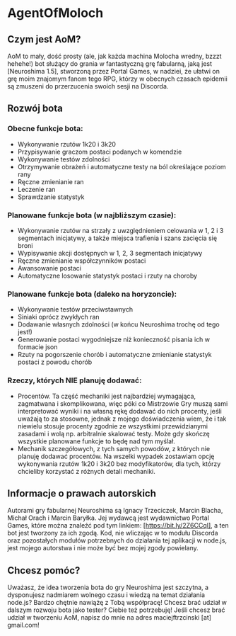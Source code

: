 # AgentOfMoloch

## Czym jest AoM?

AoM to mały, dość prosty (ale, jak każda machina Molocha wredny, bzzzt hehehe!) bot służący do grania w fantastyczną grę fabularną, jaką jest [Neuroshima 1.5], stworzoną przez Portal Games, w nadziei, że ułatwi on grę moim znajomym fanom tego RPG, którzy w obecnych czasach epidemii są zmuszeni do przerzucenia swoich sesji na Discorda.

## Rozwój bota
### Obecne funkcje bota:

* Wykonywanie rzutów 1k20 i 3k20
* Przypisywanie graczom postaci podanych w komendzie
* Wykonywanie testów zdolności
* Otrzymywanie obrażeń i automatyczne testy na ból określające poziom rany
* Ręczne zmienianie ran
* Leczenie ran
* Sprawdzanie statystyk

### Planowane funkcje bota (w najbliższym czasie):

* Wykonywanie rzutów na strzały z uwzględnieniem celowania w 1, 2 i 3 segmentach inicjatywy, a także miejsca trafienia i szans zacięcia się broni
* Wypisywanie akcji dostępnych w 1, 2, 3 segmentach inicjatywy
* Ręczne zmienianie współczynników postaci
* Awansowanie postaci
* Automatyczne losowanie statystyk postaci i rzuty na choroby

### Planowane funkcje bota (daleko na horyzoncie):

* Wykonywanie testów przeciwstawnych
* Siniaki oprócz zwykłych ran
* Dodawanie własnych zdolności (w końcu Neuroshima trochę od tego jest!)
* Generowanie postaci wygodniejsze niż konieczność pisania ich w formacie json
* Rzuty na pogorszenie chorób i automatyczne zmienianie statystyk postaci z powodu chorób

### Rzeczy, których **NIE** planuję dodawać:

* Procentów. Ta część mechaniki jest najbardziej wymagająca, zagmatwana i skomplikowana, więc póki co Mistrzowie Gry muszą sami interpretować wyniki i na własną rękę dodawać do nich procenty, jeśli uważają to za stosowne, jednak z mojego doświadczenia wiem, że i tak niewielu stosuje procenty zgodnie ze wszystkimi przewidzianymi zasadami i wolą np. arbitralnie skalować testy. Może gdy skończę wszystkie planowane funkcje to będę nad tym myślał.
* Mechanik szczegółowych, z tych samych powodów, z których nie planuję dodawać procentów. Na wszelki wypadek zostawiam opcję wykonywania rzutów 1k20 i 3k20 bez modyfikatorów, dla tych, którzy chcieliby korzystać z różnych detali mechaniki.

## Informacje o prawach autorskich

Autorami gry fabularnej Neuroshima są Ignacy Trzeciczek, Marcin Blacha, Michał Orach i Marcin Baryłka. Jej wydawcą jest wydawnictwo Portal Games, które można znaleźć pod tym linkiem: [https://bit.ly/2Z6CCqI], a ten bot jest tworzony za ich zgodą. Kod, nie wliczając w to modułu Discorda oraz pozostałych modułów potrzebnych do działania tej aplikacji w node.js, jest mojego autorstwa i nie może być bez mojej zgody powielany.

## Chcesz pomóc?

Uważasz, że idea tworzenia bota do gry Neuroshima jest szczytna, a dysponujesz nadmiarem wolnego czasu i wiedzą na temat działania node.js? Bardzo chętnie nawiążę z Tobą współpracę! Chcesz brać udział w dalszym rozwoju bota jako tester? Ciebie też potrzebuję! Jeśli chcesz brać udział w tworzeniu AoM, napisz do mnie na adres maciejftrzcinski \[at\] gmail.com!
